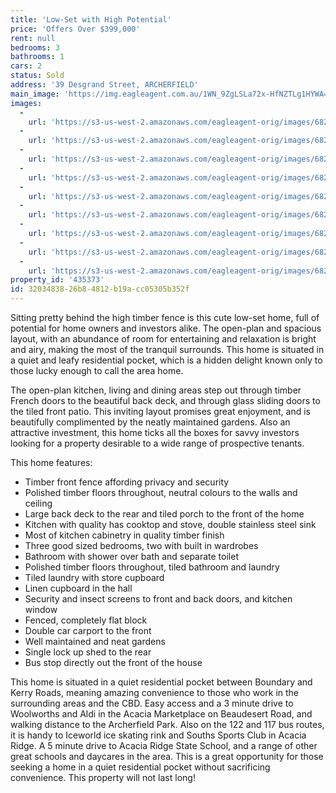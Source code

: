 ```yaml
---
title: 'Low-Set with High Potential'
price: 'Offers Over $399,000'
rent: null
bedrooms: 3
bathrooms: 1
cars: 2
status: Sold
address: '39 Desgrand Street, ARCHERFIELD'
main_image: 'https://img.eagleagent.com.au/1WN_9ZgLSLa72x-HfNZTLg1HYWA=/1280x854/smart/https://s3-us-west-2.amazonaws.com/eagleagent-orig/images/6823812/123434710-image-M.jpg'
images:
  -
    url: 'https://s3-us-west-2.amazonaws.com/eagleagent-orig/images/6823820/123434710-image-H.jpg'
  -
    url: 'https://s3-us-west-2.amazonaws.com/eagleagent-orig/images/6823819/123434710-image-G.jpg'
  -
    url: 'https://s3-us-west-2.amazonaws.com/eagleagent-orig/images/6823818/123434710-image-F.jpg'
  -
    url: 'https://s3-us-west-2.amazonaws.com/eagleagent-orig/images/6823817/123434710-image-E.jpg'
  -
    url: 'https://s3-us-west-2.amazonaws.com/eagleagent-orig/images/6823816/123434710-image-D.jpg'
  -
    url: 'https://s3-us-west-2.amazonaws.com/eagleagent-orig/images/6823815/123434710-image-C.jpg'
  -
    url: 'https://s3-us-west-2.amazonaws.com/eagleagent-orig/images/6823814/123434710-image-B.jpg'
  -
    url: 'https://s3-us-west-2.amazonaws.com/eagleagent-orig/images/6823813/123434710-image-A.jpg'
  -
    url: 'https://s3-us-west-2.amazonaws.com/eagleagent-orig/images/6823812/123434710-image-M.jpg'
property_id: '435373'
id: 32034838-26b8-4812-b19a-cc05305b352f
---
```

Sitting pretty behind the high timber fence is this cute low-set home, full of potential for home owners and investors alike. The open-plan and spacious layout, with an abundance of room for entertaining and relaxation is bright and airy, making the most of the tranquil surrounds. This home is situated in a quiet and leafy residential pocket, which is a hidden delight known only to those lucky enough to call the area home.

The open-plan kitchen, living and dining areas step out through timber French doors to the beautiful back deck, and through glass sliding doors to the tiled front patio. This inviting layout promises great enjoyment, and is beautifully complimented by the neatly maintained gardens. Also an attractive investment, this home ticks all the boxes for savvy investors looking for a property desirable to a wide range of prospective tenants.

This home features:

*  Timber front fence affording privacy and security
*  Polished timber floors throughout, neutral colours to the walls and ceiling
*  Large back deck to the rear and tiled porch to the front of the home
*  Kitchen with quality has cooktop and stove, double stainless steel sink
*  Most of kitchen cabinetry in quality timber finish
*  Three good sized bedrooms, two with built in wardrobes
*  Bathroom with shower over bath and separate toilet
*  Polished timber floors throughout, tiled bathroom and laundry
*  Tiled laundry with store cupboard
*  Linen cupboard in the hall
*  Security and insect screens to front and back doors, and kitchen window
*  Fenced, completely flat block
*  Double car carport to the front
*  Well maintained and neat gardens
*  Single lock up shed to the rear
*  Bus stop directly out the front of the house

This home is situated in a quiet residential pocket between Boundary and Kerry Roads, meaning amazing convenience to those who work in the surrounding areas and the CBD. Easy access and a 3 minute drive to Woolworths and Aldi in the Acacia Marketplace on Beaudesert Road, and walking distance to the Archerfield Park. Also on the 122 and 117 bus routes, it is handy to Iceworld ice skating rink and Souths Sports Club in Acacia Ridge. A 5 minute drive to Acacia Ridge State School, and a range of other great schools and daycares in the area. This is a great opportunity for those seeking a home in a quiet residential pocket without sacrificing convenience. This property will not last long!